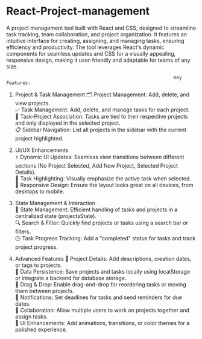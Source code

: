 # React-Project-management

A project management tool built with React and CSS, designed to streamline task tracking, team collaboration, and project organization. It features an intuitive interface for creating, assigning, and managing tasks, ensuring efficiency and productivity. The tool leverages React's dynamic components for seamless updates and CSS for a visually appealing, responsive design, making it user-friendly and adaptable for teams of any size.

                                                                  Key Features:
1. Project & Task Management
🗂️ Project Management: Add, delete, and view projects.                                              
✅ Task Management: Add, delete, and manage tasks for each project.                                                               
🔗 Task-Project Association: Tasks are tied to their respective projects and only displayed in the selected project.                                  
📋 Sidebar Navigation: List all projects in the sidebar with the current project highlighted.                                       

3. UI/UX Enhancements          
⚡ Dynamic UI Updates: Seamless view transitions between different sections (No Project Selected, Add New Project, Selected Project Details).                               
🎨 Task Highlighting: Visually emphasize the active task when selected.                              
📱 Responsive Design: Ensure the layout looks great on all devices, from desktops to mobile.                           

5. State Management & Interaction          
🔄 State Management: Efficient handling of tasks and projects in a centralized state (projectsState).                          
🔍 Search & Filter: Quickly find projects or tasks using a search bar or filters.                                        
🕒 Task Progress Tracking: Add a "completed" status for tasks and track project progress.                                               

7. Advanced Features
📅 Project Details: Add descriptions, creation dates, or tags to projects.                                                        
💾 Data Persistence: Save projects and tasks locally using localStorage or integrate a backend for database storage.                             
🚀 Drag & Drop: Enable drag-and-drop for reordering tasks or moving them between projects.                                      
🔔 Notifications: Set deadlines for tasks and send reminders for due dates.                                           
👥 Collaboration: Allow multiple users to work on projects together and assign tasks.                                              
🌈 UI Enhancements: Add animations, transitions, or color themes for a polished experience.                                          

